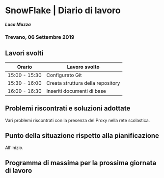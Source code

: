 # SnowFlake | Diario di lavoro
##### Luca Mazza
### Trevano, 06 Settembre 2019

## Lavori svolti


|Orario        |Lavoro svolto                 |
|--------------|------------------------------|
|15:00 - 15:30|Configurato Git|
|15:30 - 16:00|Creata struttura della repository|
|16:00 - 16:30|Inseriti documenti di base|

##  Problemi riscontrati e soluzioni adottate
Vari problemi riscontrati con la presenza del Proxy nella rete scolastica.


##  Punto della situazione rispetto alla pianificazione
All'inizio.


## Programma di massima per la prossima giornata di lavoro

